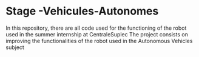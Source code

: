 # Stage -Vehicules-Autonomes

In this repository, there are all code used for the functioning of the robot used in the summer internship at CentraleSuplec 
The project consists on improving the functionalities of the robot used in the Autonomous Vehicles subject
 
